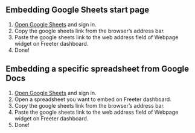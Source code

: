 ## Embedding Google Sheets start page

1. <a href="{{ curItem.homeUrl|e }}" target="_blank">Open Google Sheets</a> and sign in.
2. Copy the google sheets link from the browser’s address bar.
3. Paste the google sheets link to the web address field of Webpage widget on Freeter dashboard.
4. Done!

## Embedding a specific spreadsheet from Google Docs

1. <a href="{{ curItem.homeUrl|e }}" target="_blank">Open Google Sheets</a> and sign in.
2. Open a spreadsheet you want to embed on Freeter dashboard.
3. Copy the google sheets link from the browser’s address bar.
4. Paste the google sheets link to the web address field of Webpage widget on Freeter dashboard.
5. Done!

